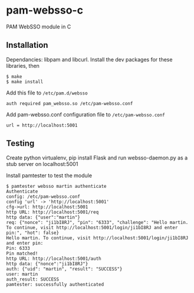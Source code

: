 # pam-websso-c
PAM WebSSO module in C

## Installation
Dependancies: libpam and libcurl. Install the dev packages for these libraries, then

```
$ make
$ make install
```

Add this file to ```/etc/pam.d/websso```
```
auth required pam_websso.so /etc/pam-websso.conf
```

Add pam-websso.conf configuration file to ```/etc/pam-websso.conf```
```
url = http://localhost:5001
```


## Testing
Create python virtualenv, pip install Flask and run websso-daemon.py as a stub server on localhost:5001

Install pamtester to test the module

```
$ pamtester websso martin authenticate
Authenticate
config: /etc/pam-websso.conf
config 'url' -> 'http://localhost:5001'
cfg->url: http://localhost:5001
http URL: http://localhost:5001/req
http data: {"user":"martin"}
req: {"nonce": "ji1bI8RJ", "pin": "6333", "challenge": "Hello martin. To continue, visit http://localhost:5001/login/ji1bI8RJ and enter pin:", "hot": false}
Hello martin. To continue, visit http://localhost:5001/login/ji1bI8RJ and enter pin:
Pin: 6333
Pin matched!
http URL: http://localhost:5001/auth
http data: {"nonce":"ji1bI8RJ"}
auth: {"uid": "martin", "result": "SUCCESS"}
user: martin
auth_result: SUCCESS
pamtester: successfully authenticated
```
